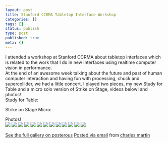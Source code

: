 ```yaml
---
layout: post
title: Stanford CCRMA Tabletop Interface Workshop
categories: []
tags: []
status: publish
type: post
published: true
meta: {}
---
```




I attended a workshop at Stanford CCRMA about tabletop interfaces which is related to the work that I do in new interfaces using realtime computer vision in performance.  
At the end of an awesome week talking about the future and past of human computer interaction and having fun with processing, chuck and supercollider, we had a little concert. I played two pieces, my new Study for Table and a micro solo version of Strike on Stage, videos below! and photos!  
Study for Table:  
  
Strike on Stage Micro:  
  
Photos!  
[![](http://posterous.com/getfile/files.posterous.com/temp-2010-08-15/dptHAnbgvxbwCeDnCyIEAfqIxhpmEccvIqqdEpavywoovrsrxzwfrejBpmgz/CCRMA_Listening_Room.jpg.scaled500.jpg)](http://posterous.com/getfile/files.posterous.com/temp-2010-08-15/dptHAnbgvxbwCeDnCyIEAfqIxhpmEccvIqqdEpavywoovrsrxzwfrejBpmgz/CCRMA_Listening_Room.jpg.scaled1000.jpg) 
[![](http://posterous.com/getfile/files.posterous.com/temp-2010-08-15/dshrjAlnCcbgCmlainJvmAiEgyozbnIzkDkjqpxHxwelBcyCdfJdllzwpwqy/CCRMA_Listening_Room_computers.jpg.scaled500.jpg)](http://posterous.com/getfile/files.posterous.com/temp-2010-08-15/dshrjAlnCcbgCmlainJvmAiEgyozbnIzkDkjqpxHxwelBcyCdfJdllzwpwqy/CCRMA_Listening_Room_computers.jpg.scaled1000.jpg) 
[![](http://posterous.com/getfile/files.posterous.com/temp-2010-08-15/bdHaeEIxsBDohjsDvFBevggtmmfEnpoJvunipvfnudDhorhfbyenlBlAoxgd/CCRMA_Multitouch_Concert_1.jpg.scaled500.jpg)](http://posterous.com/getfile/files.posterous.com/temp-2010-08-15/bdHaeEIxsBDohjsDvFBevggtmmfEnpoJvunipvfnudDhorhfbyenlBlAoxgd/CCRMA_Multitouch_Concert_1.jpg.scaled1000.jpg) 
[![](http://posterous.com/getfile/files.posterous.com/temp-2010-08-15/hsDpDjketoDElwqmvdeagqqfwBkCEooAGIxHhofGpxCilnFCypderweljJgF/CCRMA_Multitouch_Concert_2.jpg.scaled500.jpg)](http://posterous.com/getfile/files.posterous.com/temp-2010-08-15/hsDpDjketoDElwqmvdeagqqfwBkCEooAGIxHhofGpxCilnFCypderweljJgF/CCRMA_Multitouch_Concert_2.jpg.scaled1000.jpg) 
[![](http://posterous.com/getfile/files.posterous.com/temp-2010-08-15/DzDqkzmbukDuyrJFwaGmmtiEviarlbuelIkmtuhBGeFzsuJliygqppEzedpa/CCRMA_Multitouch_Concert_3.jpg.scaled500.jpg)](http://posterous.com/getfile/files.posterous.com/temp-2010-08-15/DzDqkzmbukDuyrJFwaGmmtiEviarlbuelIkmtuhBGeFzsuJliygqppEzedpa/CCRMA_Multitouch_Concert_3.jpg.scaled1000.jpg) 
[![](http://posterous.com/getfile/files.posterous.com/temp-2010-08-15/BtmdmwEIgJflyhzexsrrkABJeIJtmgAJarfuAeIgDEsdkyGvcqDtDvsfBheh/CCRMA_Multitouch_Concert_4.jpg.scaled500.jpg)](http://posterous.com/getfile/files.posterous.com/temp-2010-08-15/BtmdmwEIgJflyhzexsrrkABJeIJtmgAJarfuAeIgDEsdkyGvcqDtDvsfBheh/CCRMA_Multitouch_Concert_4.jpg.scaled1000.jpg) 
[![](http://posterous.com/getfile/files.posterous.com/temp-2010-08-15/wydrrwudavenrEolsfsqnrvkAistkriCnBybudloCAnqeJpinGqkdqizijrj/CCRMA_Multitouch_Concert_5.jpg.scaled500.jpg)](http://posterous.com/getfile/files.posterous.com/temp-2010-08-15/wydrrwudavenrEolsfsqnrvkAistkriCnBybudloCAnqeJpinGqkdqizijrj/CCRMA_Multitouch_Concert_5.jpg.scaled1000.jpg) 
[![](http://posterous.com/getfile/files.posterous.com/temp-2010-08-15/oHAvbzrpyJEqFqEvkknIeeqwzsuhyhElmtxeiFqfrDhccpxoesrEhjgvgfdI/CCRMA_Multitouch_Concert_6.jpg.scaled500.jpg)](http://posterous.com/getfile/files.posterous.com/temp-2010-08-15/oHAvbzrpyJEqFqEvkknIeeqwzsuhyhElmtxeiFqfrDhccpxoesrEhjgvgfdI/CCRMA_Multitouch_Concert_6.jpg.scaled1000.jpg) 
[![](http://posterous.com/getfile/files.posterous.com/temp-2010-08-15/xIumAgaGCfAscgDhHhaqzsBmmiaIghpaHyuqDmxaiqAlaoJosdoGAGpbrCFG/CCRMA_Multitouch_Concert_7.jpg.scaled500.jpg)](http://posterous.com/getfile/files.posterous.com/temp-2010-08-15/xIumAgaGCfAscgDhHhaqzsBmmiaIghpaHyuqDmxaiqAlaoJosdoGAGpbrCFG/CCRMA_Multitouch_Concert_7.jpg.scaled1000.jpg) 
[![](http://posterous.com/getfile/files.posterous.com/temp-2010-08-15/fBHjcbqBHCtIGkfkCCzioadbAIgqcjjDosHBjensyzJEjBBvdCoHJxsiGlkk/experimenting_with_multitouch_junctionbox_and_processing.jpg.scaled500.jpg)](http://posterous.com/getfile/files.posterous.com/temp-2010-08-15/fBHjcbqBHCtIGkfkCCzioadbAIgqcjjDosHBjensyzJEjBBvdCoHJxsiGlkk/experimenting_with_multitouch_junctionbox_and_processing.jpg.scaled1000.jpg) 
[![](http://posterous.com/getfile/files.posterous.com/temp-2010-08-15/tCowvutqpeahuuueuohkfnuurpCbunvddvnrriBdlCiAmBcblJqCoytEIdik/experimenting_with_multitouch_junctionbox_and_processing.jpg.scaled500.jpg)](http://posterous.com/getfile/files.posterous.com/temp-2010-08-15/tCowvutqpeahuuueuohkfnuurpCbunvddvnrriBdlCiAmBcblJqCoytEIdik/experimenting_with_multitouch_junctionbox_and_processing.jpg.scaled1000.jpg) 
[![](http://posterous.com/getfile/files.posterous.com/temp-2010-08-15/JGaxJhfDffIggHcxHqlgIBmidxjarGojdfrpfGClBDAklCynzBFvogxjsjjn/multitouch_interface__computer.jpg.scaled500.jpg)](http://posterous.com/getfile/files.posterous.com/temp-2010-08-15/JGaxJhfDffIggHcxHqlgIBmidxjarGojdfrpfGClBDAklCynzBFvogxjsjjn/multitouch_interface__computer.jpg.scaled1000.jpg) 
[![](http://posterous.com/getfile/files.posterous.com/temp-2010-08-15/waspxqHwfuDvqqmvfvwdnyEpuvoJwaoDBGIArjIpyGvrzkcotdklvhEwtwoj/Multitouch_interface_for_research.jpg.scaled500.jpg)](http://posterous.com/getfile/files.posterous.com/temp-2010-08-15/waspxqHwfuDvqqmvfvwdnyEpuvoJwaoDBGIArjIpyGvrzkcotdklvhEwtwoj/Multitouch_interface_for_research.jpg.scaled1000.jpg)

[See the full gallery on posterous](http://charlesmartin.posterous.com/stanford-ccrma-tabletop-interface-workshop) 
[Posted via email](http://posterous.com)  from 
[charles martin](http://charlesmartin.posterous.com/stanford-ccrma-tabletop-interface-workshop)
